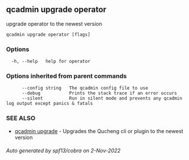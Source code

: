 ## qcadmin upgrade operator

upgrade operator to the newest version

```
qcadmin upgrade operator [flags]
```

### Options

```
  -h, --help   help for operator
```

### Options inherited from parent commands

```
      --config string   The qcadmin config file to use
      --debug           Prints the stack trace if an error occurs
      --silent          Run in silent mode and prevents any qcadmin log output except panics & fatals
```

### SEE ALSO

* [qcadmin upgrade](qcadmin_upgrade.md)	 - Upgrades the Qucheng cli or plugin to the newest version

###### Auto generated by spf13/cobra on 2-Nov-2022
